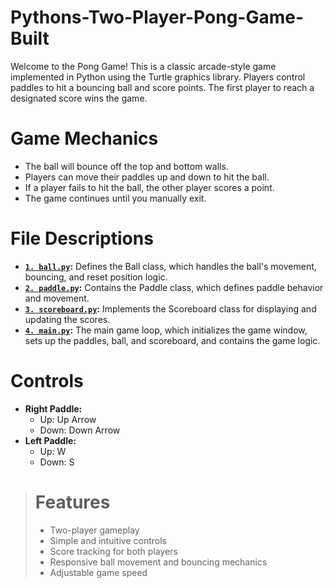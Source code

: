 # Pythons-Two-Player-Pong-Game-Built
Welcome to the Pong Game! This is a classic arcade-style game implemented in Python using the Turtle graphics library. Players control paddles to hit a bouncing ball and score points. The first player to reach a designated score wins the game.

# Game Mechanics
- The ball will bounce off the top and bottom walls.
- Players can move their paddles up and down to hit the ball.
- If a player fails to hit the ball, the other player scores a point.
- The game continues until you manually exit.

# File Descriptions
- **[```1. ball.py```](https://github.com/balajimanilal/Pythons-Two-Player-Pong-Game-Built/blob/main/ball.py):** Defines the Ball class, which handles the ball's movement, bouncing, and reset position logic.
- **[```2. paddle.py```](https://github.com/balajimanilal/Pythons-Two-Player-Pong-Game-Built/blob/main/paddle.py):** Contains the Paddle class, which defines paddle behavior and movement.
- **[```3. scoreboard.py```](https://github.com/balajimanilal/Pythons-Two-Player-Pong-Game-Built/blob/main/scoreboard.py):** Implements the Scoreboard class for displaying and updating the scores.
- **[```4. main.py```](https://github.com/balajimanilal/Pythons-Two-Player-Pong-Game-Built/blob/main/main.py):** The main game loop, which initializes the game window, sets up the paddles, ball, and scoreboard, and contains the game logic.

# Controls
- **Right Paddle:**
  - Up: Up Arrow
  - Down: Down Arrow
- **Left Paddle:**
  - Up: W
  - Down: S
 
> # Features
> - Two-player gameplay
> - Simple and intuitive controls
> - Score tracking for both players
> - Responsive ball movement and bouncing mechanics
> - Adjustable game speed
